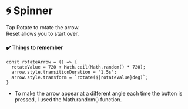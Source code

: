 # 🌀 Spinner
Tap Rotate to rotate the arrow. </br>
Reset allows you to start over.

#### ✔️ Things to remember
```
const rotateArrow = () => {
  rotateValue = 720 + Math.ceil(Math.random() * 720);
  arrow.style.transitionDuration = '1.5s';
  arrow.style.transform = `rotate(${rotateValue}deg)`;
}
```
* To make the arrow appear at a different angle each time the button is pressed, I used the Math.random() function.
